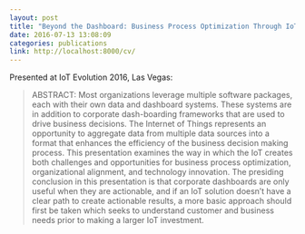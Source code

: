 ```yaml
---
layout: post
title: "Beyond the Dashboard: Business Process Optimization Through IoT Data Analytics"
date: 2016-07-13 13:08:09
categories: publications
link: http://localhost:8000/cv/
---
```


Presented at IoT Evolution 2016, Las Vegas:

> ABSTRACT: Most organizations leverage multiple software packages, each with their own data and dashboard systems. These systems are in addition to corporate dash-boarding frameworks that are used to drive business decisions. The Internet of Things represents an opportunity to aggregate data from multiple data sources into a format that enhances the efficiency of the business decision making process. This presentation examines the way in which the IoT creates both challenges and opportunities for business process optimization, organizational alignment, and technology innovation. The presiding conclusion in this presentation is that corporate dashboards are only useful when they are actionable, and if an IoT solution doesn’t have a clear path to create actionable results, a more basic approach should first be taken which seeks to understand customer and business needs prior to making a larger IoT investment.

